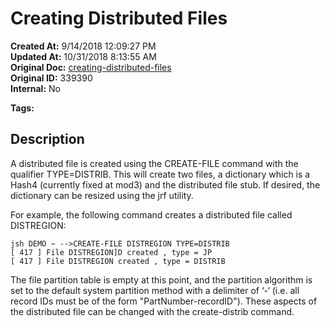 # Creating Distributed Files

**Created At:** 9/14/2018 12:09:27 PM  
**Updated At:** 10/31/2018 8:13:55 AM  
**Original Doc:** [creating-distributed-files](https://docs.jbase.com/44203-distributed-files/creating-distributed-files)  
**Original ID:** 339390  
**Internal:** No  

**Tags:**
<badge text='distributed files' vertical='middle' />

## Description 

A distributed file is created using the CREATE-FILE command with the qualifier TYPE=DISTRIB. This will create two files, a dictionary which is a Hash4 (currently fixed at mod3) and the distributed file stub. If desired, the dictionary can be resized using the jrf utility.

For example, the following command creates a distributed file called DISTREGION:

```
jsh DEMO ~ -->CREATE-FILE DISTREGION TYPE=DISTRIB
[ 417 ] File DISTREGION]D created , type = JP
[ 417 ] File DISTREGION created , type = DISTRIB
```



The file partition table is empty at this point, and the partition algorithm is set to the default system partition method with a delimiter of ‘-‘ (i.e. all record IDs must be of the form "PartNumber-recordID"). These aspects of the distributed file can be changed with the create-distrib command.


